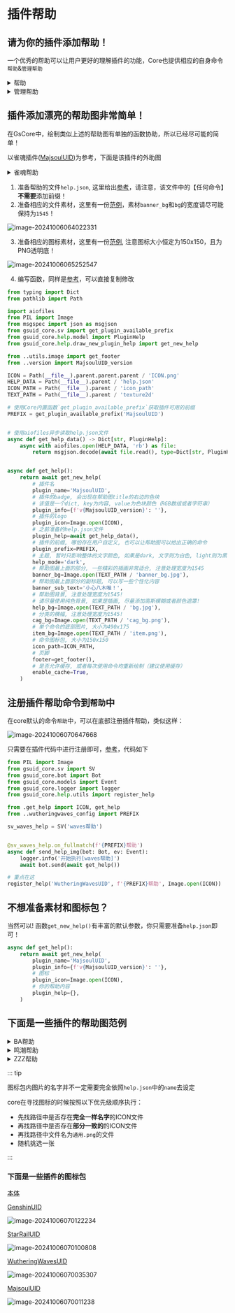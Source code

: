 # 插件帮助<Badge type="tip" text="简单" />

## 请为你的插件添加帮助！

一个优秀的帮助可以让用户更好的理解插件的功能，Core也提供相应的自身命令`帮助`&`管理帮助`

<details><summary>帮助</summary><p>
<a><img src="./../public/PluginsHelp/a24196787fb8521a16fc4ca080513173_720.jpg"></a>
</p></details>

<details><summary>管理帮助</summary><p>
<a><img src="./../public/PluginsHelp/a0ed3ff441467de7ac8f26b6cd6f26d9_720.jpg"></a>
</p></details>

## 插件添加漂亮的帮助图非常简单！

在GsCore中，绘制类似上述的帮助图有单独的函数协助，所以已经尽可能的简单！

以雀魂插件([MajsoulUID](https://github.com/KimigaiiWuyi/MajsoulUID))为参考，下面是该插件的外助图

<details><summary>雀魂帮助</summary><p>
<a><img src="./../public/PluginsHelp/4fdc36cdf6ce8ce66ade16a626f62a1a.jpg"></a>
</p></details>

1. 准备帮助的文件`help.json`, 这里给出[参考](https://github.com/KimigaiiWuyi/MajsoulUID/blob/main/MajsoulUID/majs_help/help.json)，请注意，该文件中的【任何命令】**不需要**添加前缀！
2. 准备相应的文件素材，这里有一份[范例](https://github.com/KimigaiiWuyi/MajsoulUID/tree/main/MajsoulUID/majs_help/texture2d)，素材`banner_bg`和`bg`的宽度请尽可能保持为`1545`！

![image-20241006064022331](./../public/PluginsHelp/image-20241006064022331.png)

3. 准备相应的图标素材，这里有一份[范例](https://github.com/KimigaiiWuyi/MajsoulUID/tree/main/MajsoulUID/majs_help/icon_path), 注意图标大小恒定为150x150，且为PNG透明底！

![image-20241006065252547](./../public/PluginsHelp/image-20241006065252547.png)


4. 编写函数，同样是[参考](https://github.com/KimigaiiWuyi/MajsoulUID/blob/main/MajsoulUID/majs_help/get_help.py)，可以直接复制修改

```python
from typing import Dict
from pathlib import Path

import aiofiles
from PIL import Image
from msgspec import json as msgjson
from gsuid_core.sv import get_plugin_available_prefix
from gsuid_core.help.model import PluginHelp
from gsuid_core.help.draw_new_plugin_help import get_new_help

from ..utils.image import get_footer
from ..version import MajsoulUID_version

ICON = Path(__file__).parent.parent.parent / 'ICON.png'
HELP_DATA = Path(__file__).parent / 'help.json'
ICON_PATH = Path(__file__).parent / 'icon_path'
TEXT_PATH = Path(__file__).parent / 'texture2d'

# 使用Core内置函数`get_plugin_available_prefix`获取插件可用的前缀
PREFIX = get_plugin_available_prefix('MajsoulUID')


# 使用aiofiles异步读取help.json文件
async def get_help_data() -> Dict[str, PluginHelp]:
    async with aiofiles.open(HELP_DATA, 'rb') as file:
        return msgjson.decode(await file.read(), type=Dict[str, PluginHelp])


async def get_help():
    return await get_new_help(
        # 插件名
        plugin_name='MajsoulUID',
        # 插件的badge, 会出现在帮助图title的右边的色块
        # 该值是一个dict, key为内容, value为色块颜色（RGB数组或者字符串）
        plugin_info={f'v{MajsoulUID_version}': ''},
        # 插件的logo
        plugin_icon=Image.open(ICON),
        # 之前准备的help.json文件
        plugin_help=await get_help_data(),
        # 插件的前缀, 哪怕存在用户自定义, 也可以让帮助图可以给出正确的命令
        plugin_prefix=PREFIX,
        # 主题, 暂时只影响整体的文字颜色, 如果是dark, 文字则为白色, light则为黑色
        help_mode='dark',
        # 帮助图最上面的部分, 一些精彩的插画非常适合, 注意处理宽度为1545
        banner_bg=Image.open(TEXT_PATH / 'banner_bg.jpg'),
        # 帮助图最上面部分的副标题, 可以写一些个性化内容
        banner_sub_text='小心八木唯！',
        # 帮助图背景, 注意处理宽度为1545! 
        # 请尽量使用纯色背景, 如果是插画, 尽量添加高斯模糊或者颜色遮罩!
        help_bg=Image.open(TEXT_PATH / 'bg.jpg'),
        # 分类的横幅, 注意处理宽度为1545! 
        cag_bg=Image.open(TEXT_PATH / 'cag_bg.png'),
        # 单个命令的底部图片, 大小为490x175
        item_bg=Image.open(TEXT_PATH / 'item.png'),
        # 命令图标包, 大小为150x150
        icon_path=ICON_PATH,
        # 页脚
        footer=get_footer(),
        # 是否允许缓存, 或者每次使用命令均重新绘制（建议使用缓存）
        enable_cache=True,
    )
```

## 注册插件帮助命令到`帮助`中

在core默认的命令`帮助`中，可以在底部注册插件帮助，类似这样：

![image-20241006070647668](./../public/PluginsHelp/image-20241006070647668.png)

只需要在插件代码中进行注册即可，[参考](https://github.com/tyql688/WutheringWavesUID/blob/master/WutheringWavesUID/wutheringwaves_help/__init__.py)，代码如下

```python
from PIL import Image
from gsuid_core.sv import SV
from gsuid_core.bot import Bot
from gsuid_core.models import Event
from gsuid_core.logger import logger
from gsuid_core.help.utils import register_help

from .get_help import ICON, get_help
from ..wutheringwaves_config import PREFIX

sv_waves_help = SV('waves帮助')


@sv_waves_help.on_fullmatch(f'{PREFIX}帮助')
async def send_help_img(bot: Bot, ev: Event):
    logger.info('开始执行[waves帮助]')
    await bot.send(await get_help())

# 重点在这
register_help('WutheringWavesUID', f'{PREFIX}帮助', Image.open(ICON))
```

## 不想准备素材和图标包？

当然可以! 函数`get_new_help()`有丰富的默认参数，你只需要准备`help.json`即可！

```python
async def get_help():
    return await get_new_help(
        plugin_name='MajsoulUID',
        plugin_info={f'v{MajsoulUID_version}': ''},
        # 图标
        plugin_icon=Image.open(ICON),
        # 你的帮助内容
        plugin_help={},
    )
```

## 下面是一些插件的帮助图范例

<details><summary>BA帮助</summary><p>
<a><img src="./../public/PluginsHelp/a15335bc0d8c6d463dd2b5822649bcb4_720.jpg"></a>
</p></details>

<details><summary>鸣潮帮助</summary><p>
<a><img src="./../public/PluginsHelp/3f3e6a921546b048b0fe05776e928da2.jpg"></a>
</p></details>

<details><summary>ZZZ帮助</summary><p>
<a><img src="./../public/PluginsHelp/c1f09ddec9990302c0650ef0d4c153ac.jpg"></a>
</p></details>


::: tip

图标包内图片的名字并不一定需要完全依照`help.json`中的`name`去设定

core在寻找图标的时候按照以下优先级顺序执行：

- 先找路径中是否存在**完全一样名字**的ICON文件
- 再找路径中是否存在**部分一致的**的ICON文件
- 再找路径中文件名为`通用.png`的文件
- 随机挑选一张

:::



### 下面是一些插件的图标包

[本体](https://github.com/Genshin-bots/gsuid_core/tree/master/gsuid_core/help/new_icon)

[GenshinUID](https://github.com/KimigaiiWuyi/GenshinUID/tree/v4/GenshinUID/genshinuid_help/icon_path)

![image-20241006070122234](./../public/PluginsHelp/image-20241006070122234.png)

[StarRailUID](https://github.com/baiqwerdvd/StarRailUID/tree/master/StarRailUID/starrailuid_help/icon_path)

![image-20241006070100808](./../public/PluginsHelp/image-20241006070100808.png)

[WutheringWavesUID](https://github.com/tyql688/WutheringWavesUID/tree/master/WutheringWavesUID/wutheringwaves_help/icon_path)

![image-20241006070035307](./../public/PluginsHelp/image-20241006070035307.png)

[MajsoulUID](https://github.com/KimigaiiWuyi/MajsoulUID/tree/main/MajsoulUID/majs_help/icon_path)

![image-20241006070011238](./../public/PluginsHelp/image-20241006070011238.png)
